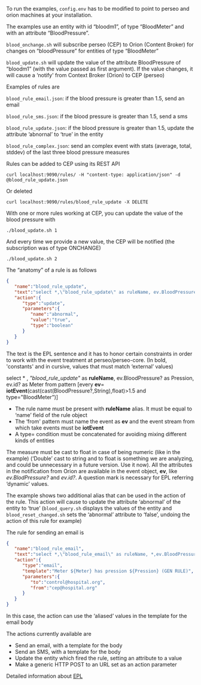 To run the examples, `config.env` has to be modified to point to perseo and orion machines at your installation.

The examples use an entity with id “bloodm1”,  of type “BloodMeter” and with an attribute “BloodPressure”.

`blood_onchange.sh` will subscribe perseo (CEP) to Orion (Content Broker) for changes on “bloodPressure” for entities of type “BloodMeter”

`blood_update.sh` will update the value of the attribute BloodPressure of  “bloodm1” (with the value passed as first argument). If the value changes, it will cause a ‘notify' from Context Broker (Orion) to CEP (perseo)

Examples of rules are

`blood_rule_email.json`: if the blood pressure is greater than 1.5, send an email

`blood_rule_sms.json`: if the blood pressure is greater than 1.5, send a sms

`blood_rule_update.json`: if the blood pressure is greater than 1.5, update the attribute ’abnornal’ to ‘true’ in the entity

`blood_rule_complex.json`: send an complex event with stats (average, total, stddev) of the last three blood pressure measures


Rules can be added to CEP  using its REST API


```
curl localhost:9090/rules/ -H "content-type: application/json" -d @blood_rule_update.json
```

Or deleted

```
curl localhost:9090/rules/blood_rule_update -X DELETE
```

With one or more rules working at CEP, you can update the value of the blood pressure with

```./blood_update.sh 1```

And  every time we  provide a new value, the CEP will be notified  (the subscription was of type ONCHANGE)

```./blood_update.sh 2```


The “anatomy” of a rule is as follows

```json
{
   "name":"blood_rule_update",
   "text":"select *,\"blood_rule_update\" as ruleName, ev.BloodPressure? as Pression, ev.id? as Meter from pattern [every ev=iotEvent(cast(cast(BloodPressure?,String),float)>1.5 and type=\"BloodMeter\")]",
   "action":{
      "type":"update",
      "parameters":{
         "name":"abnormal",
         "value":"true",
         "type":"boolean"
      }
   }
}
```

The text is the EPL sentence and it has to honor certain constraints in order to work with the event treatment at perseo/perseo-core. (In bold, 'constants' and in cursive, values that must match ‘external’ values)

select * ,
*"blood_rule_update"* as **ruleName**,
 ev.BloodPressure? as Pression,
 ev.id? as Meter
 from pattern [every **ev**= **iotEvent**(cast(cast(BloodPressure?,String),float)>1.5 and type="BloodMeter”)]


* The rule name must be present with **ruleName** alias. It must be equal to ‘name’ field of the rule object
* The ‘from' pattern must name the event as **ev** and the event stream from which take events must be **iotEvent**
* A type= condition must be concatenated for avoiding mixing different kinds of entities

The measure must be cast to float in case of being numeric (like  in the example) (‘Double’ cast to string and to float is something we are analyzing, and could be unnecessary  in a future version. Use it  now). All the attributes in the notification from Orion are available in the event object, **ev**,  like *ev.BlodPressure?* and *ev.id?*. A question mark is necessary for EPL  referring ‘dynamic’ values.

The example shows two additional alias that can be used  in the action of the rule. This action will cause to update the attribute ‘abnormal’ of the entity to ‘true’  (`blood_query.sh` displays the values of the entity and `blood_reset_changed.sh` sets the ‘abnormal’ attribute to ‘false’, undoing the action of this rule for example)

The rule for sending an email is

```json
{
   "name":"blood_rule_email",
   "text":"select *,\"blood_rule_email\" as ruleName, *,ev.BloodPressure? as Pression, ev.id? as Meter from pattern [every ev=iotEvent(cast(cast(BloodPressure?,String),float)>1.5 and type=\"BloodMeter\")]",
   "action":{
      "type":"email",
      "template":"Meter ${Meter} has pression ${Pression} (GEN RULE)",
      "parameters":{
         "to":"control@hospital.org",
         "from":"cep@hospital.org"
      }
   }
}
```

In this case, the action can use the ‘aliased’ values in the template for the email body

The actions currently available are
* Send an email, with a template for the body
* Send an SMS, with a template for the body
* Update the entity which fired the rule, setting an attribute to a value
* Make a generic HTTP POST to an URL set as an action parameter

Detailed information about [EPL](http://esper.codehaus.org/esper-4.7.0/doc/reference/en-US/html_single/index.html#epl_clauses)

